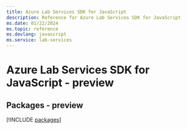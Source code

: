 ```yaml
---
title: Azure Lab Services SDK for JavaScript
description: Reference for Azure Lab Services SDK for JavaScript
ms.date: 01/22/2024
ms.topic: reference
ms.devlang: javascript
ms.service: lab-services
---
```

# Azure Lab Services SDK for JavaScript - preview
## Packages - preview
[!INCLUDE [packages](lab-services-index.md)]